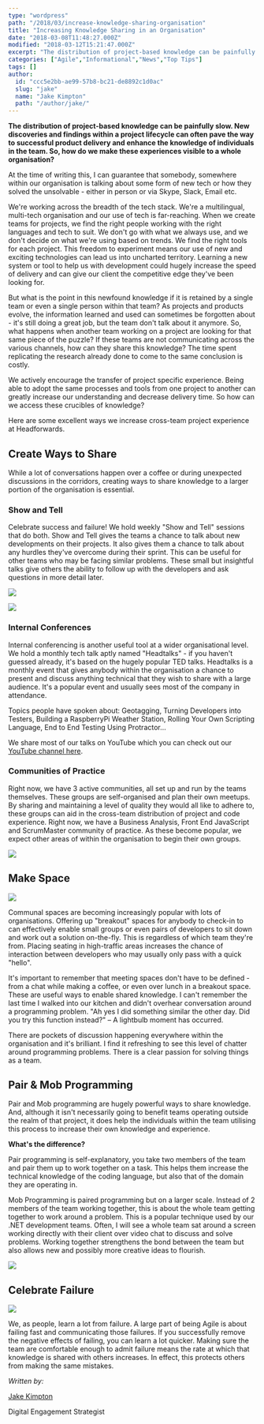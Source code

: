 ```yaml
---
type: "wordpress"
path: "/2018/03/increase-knowledge-sharing-organisation"
title: "Increasing Knowledge Sharing in an Organisation"
date: "2018-03-08T11:48:27.000Z"
modified: "2018-03-12T15:21:47.000Z"
excerpt: "The distribution of project-based knowledge can be painfully slow. New discoveries and findings within a project lifecycle can often pave the way to successful product delivery and enhance the knowledge of individuals in the team. So, how do we make these experiences visible to a whole organisation? At the time of writing this, I can …"
categories: ["Agile","Informational","News","Top Tips"]
tags: []
author:
  id: "ccc5e2bb-ae99-57b8-bc21-de8892c1d0ac"
  slug: "jake"
  name: "Jake Kimpton"
  path: "/author/jake/"
---
```

**The distribution of project-based knowledge can be painfully slow. New discoveries and findings within a project lifecycle can often pave the way to successful product delivery and enhance the knowledge of individuals in the team. So, how do we make these experiences visible to a whole organisation?**

At the time of writing this, I can guarantee that somebody, somewhere within our organisation is talking about some form of new tech or how they solved the unsolvable - either in person or via Skype, Slack, Email etc.

We're working across the breadth of the tech stack. We're a multilingual, multi-tech organisation and our use of tech is far-reaching. When we create teams for projects, we find the right people working with the right languages and tech to suit. We don't go with what we always use, and we don't decide on what we're using based on trends. We find the right tools for each project. This freedom to experiment means our use of new and exciting technologies can lead us into uncharted territory. Learning a new system or tool to help us with development could hugely increase the speed of delivery and can give our client the competitive edge they've been looking for.

But what is the point in this newfound knowledge if it is retained by a single team or even a single person within that team? As projects and products evolve, the information learned and used can sometimes be forgotten about - it's still doing a great job, but the team don't talk about it anymore. So, what happens when another team working on a project are looking for that same piece of the puzzle? If these teams are not communicating across the various channels, how can they share this knowledge? The time spent replicating the research already done to come to the same conclusion is costly.

We actively encourage the transfer of project specific experience. Being able to adopt the same processes and tools from one project to another can greatly increase our understanding and decrease delivery time. So how can we access these crucibles of knowledge?

Here are some excellent ways we increase cross-team project experience at Headforwards.

Create Ways to Share
--------------------

While a lot of conversations happen over a coffee or during unexpected discussions in the corridors, creating ways to share knowledge to a larger portion of the organisation is essential. 

### Show and Tell

Celebrate success and failure! We hold weekly "Show and Tell" sessions that do both. Show and Tell gives the teams a chance to talk about new developments on their projects. It also gives them a chance to talk about any hurdles they've overcome during their sprint. This can be useful for other teams who may be facing similar problems. These small but insightful talks give others the ability to follow up with the developers and ask questions in more detail later.

<section class="gallery">

![](/wp-content/uploads/2018/03/headforwards-office-photos-2017-166-web-2048-2.jpg)

![](/wp-content/uploads/2017/04/Headforwards-Headtalks-280916-12.jpg)

</section>

### Internal Conferences

Internal conferencing is another useful tool at a wider organisational level. We hold a monthly tech talk aptly named "Headtalks" - if you haven't guessed already, it's based on the hugely popular TED talks. Headtalks is a monthly event that gives anybody within the organisation a chance to present and discuss anything technical that they wish to share with a large audience. It's a popular event and usually sees most of the company in attendance.

Topics people have spoken about: Geotagging, Turning Developers into Testers, Building a RaspberryPi Weather Station, Rolling Your Own Scripting Language, End to End Testing Using Protractor...

We share most of our talks on YouTube which you can check out our [YouTube channel here](https://www.youtube.com/watch?v=qXCJ0Nu5KC0).

### Communities of Practice

Right now, we have 3 active communities, all set up and run by the teams themselves. These groups are self-organised and plan their own meetups. By sharing and maintaining a level of quality they would all like to adhere to, these groups can aid in the cross-team distribution of project and code experience. Right now, we have a Business Analysis, Front End JavaScript and ScrumMaster community of practice. As these become popular, we expect other areas of within the organisation to begin their own groups.

![](/wp-content/uploads/2017/02/IMG_1362-web-2048.jpg)

Make Space
----------

![](/wp-content/uploads/2017/10/Headforwards-5th-year-birthday-Barney.jpg)

Communal spaces are becoming increasingly popular with lots of organisations. Offering up "breakout" spaces for anybody to check-in to can effectively enable small groups or even pairs of developers to sit down and work out a solution on-the-fly. This is regardless of which team they're from. Placing seating in high-traffic areas increases the chance of interaction between developers who may usually only pass with a quick "hello".

It's important to remember that meeting spaces don't have to be defined - from a chat while making a coffee, or even over lunch in a breakout space. These are useful ways to enable shared knowledge. I can't remember the last time I walked into our kitchen and didn't overhear conversation around a programming problem. "Ah yes I did something similar the other day. Did you try this function instead?" – A lightbulb moment has occurred.

There are pockets of discussion happening everywhere within the organisation and it's brilliant. I find it refreshing to see this level of chatter around programming problems. There is a clear passion for solving things as a team.

Pair & Mob Programming
----------------------

Pair and Mob programming are hugely powerful ways to share knowledge. And, although it isn't necessarily going to benefit teams operating outside the realm of that project, it does help the individuals within the team utilising this process to increase their own knowledge and experience.

**What's the difference?**

Pair programming is self-explanatory, you take two members of the team and pair them up to work together on a task. This helps them increase the technical knowledge of the coding language, but also that of the domain they are operating in.

Mob Programming is paired programming but on a larger scale. Instead of 2 members of the team working together, this is about the whole team getting together to work around a problem. This is a popular technique used by our .NET development teams. Often, I will see a whole team sat around a screen working directly with their client over video chat to discuss and solve problems. Working together strengthens the bond between the team but also allows new and possibly more creative ideas to flourish.

![](/wp-content/uploads/2017/10/headforwards-office-photos-2017-183-web-3000.jpg)

Celebrate Failure
-----------------

![](/wp-content/uploads/2018/03/shutterstock_325494917-5a68d8403418c600190a3e1f.jpg)

We, as people, learn a lot from failure. A large part of being Agile is about failing fast and communicating those failures. If you successfully remove the negative effects of failing, you can learn a lot quicker. Making sure the team are comfortable enough to admit failure means the rate at which that knowledge is shared with others increases. In effect, this protects others from making the same mistakes.

_Written by:_

[Jake Kimpton](https://www.linkedin.com/in/jakekimpton/)

Digital Engagement Strategist